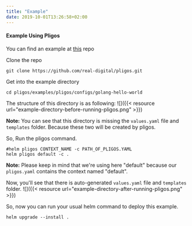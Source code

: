 ```yaml
---
title: "Example"
date: 2019-10-01T13:26:58+02:00
---
```


#### Example Using Pligos

You can find an example at [this](https://github.com/real-digital/pligos/tree/master/examples/pligos/configs/golang-hello-world) repo 

Clone the repo
```
git clone https://github.com/real-digital/pligos.git
```

Get into the example directory
```
cd pligos/examples/pligos/configs/golang-hello-world
```

The structure of this directory is as following:
![]({{< resource url="example-directory-before-running-pligos.png" >}})

**Note:** You can see that this directory is missing the `values.yaml` file and `templates` folder. Because these two will be created by pligos. 

So, Run the pligos command. 

```
#helm pligos CONTEXT_NAME -c PATH_OF_PLIGOS.YAML
helm pligos default -c .
```
**Note:** Please keep in mind that we're using here "default" because our `pligos.yaml` contains the context named "default".

Now, you'll see that there is auto-generated `values.yaml` file and `templates` folder.
![]({{< resource url="example-directory-after-running-pligos.png" >}})

So, now you can run your usual helm command to deploy this example.
```
helm upgrade --install .
```